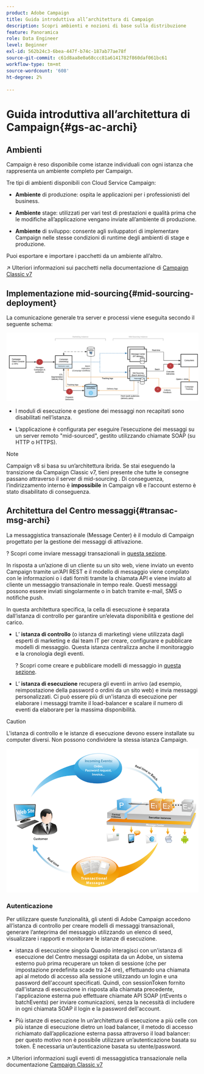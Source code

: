 ```yaml
---
product: Adobe Campaign
title: Guida introduttiva all’architettura di Campaign
description: Scopri ambienti e nozioni di base sulla distribuzione
feature: Panoramica
role: Data Engineer
level: Beginner
exl-id: 562b24c3-6bea-447f-b74c-187ab77ae78f
source-git-commit: c61d8aa8e0a68ccc81a6141782f860daf061bc61
workflow-type: tm+mt
source-wordcount: '608'
ht-degree: 2%

---
```


# Guida introduttiva all’architettura di Campaign{#gs-ac-archi}

## Ambienti

Campaign è reso disponibile come istanze individuali con ogni istanza che rappresenta un ambiente completo per Campaign.

Tre tipi di ambienti disponibili con Cloud Service Campaign:

* **Ambiente** di produzione: ospita le applicazioni per i professionisti del business.

* **Ambiente** stage: utilizzati per vari test di prestazioni e qualità prima che le modifiche all’applicazione vengano inviate all’ambiente di produzione.

* **Ambiente** di sviluppo: consente agli sviluppatori di implementare Campaign nelle stesse condizioni di runtime degli ambienti di stage e produzione.

Puoi esportare e importare i pacchetti da un ambiente all’altro.

↗️ Ulteriori informazioni sui pacchetti nella documentazione di [Campaign Classic v7](https://experienceleague.adobe.com/docs/campaign-classic/using/getting-started/administration-basics/working-with-data-packages.html)

## Implementazione mid-sourcing{#mid-sourcing-deployment}

La comunicazione generale tra server e processi viene eseguita secondo il seguente schema:

![](assets/architecture.png)

* I moduli di esecuzione e gestione dei messaggi non recapitati sono disabilitati nell’istanza.

* L’applicazione è configurata per eseguire l’esecuzione dei messaggi su un server remoto &quot;mid-sourced&quot;, gestito utilizzando chiamate SOAP (su HTTP o HTTPS).

>[!NOTE]
>
> Campaign v8 si basa su un’architettura ibrida. Se stai eseguendo la transizione da Campaign Classic v7, tieni presente che tutte le consegne passano attraverso il server di mid-sourcing .
> Di conseguenza, l’indirizzamento interno è **impossibile** in Campaign v8 e l’account esterno è stato disabilitato di conseguenza.

## Architettura del Centro messaggi{#transac-msg-archi}

La messaggistica transazionale (Message Center) è il modulo di Campaign progettato per la gestione dei messaggi di attivazione.

? Scopri come inviare messaggi transazionali in [questa sezione](../send/transactional.md).

In risposta a un’azione di un cliente su un sito web, viene inviato un evento Campaign tramite un’API REST e il modello di messaggio viene compilato con le informazioni o i dati forniti tramite la chiamata API e viene inviato al cliente un messaggio transazionale in tempo reale. Questi messaggi possono essere inviati singolarmente o in batch tramite e-mail, SMS o notifiche push.

In questa architettura specifica, la cella di esecuzione è separata dall’istanza di controllo per garantire un’elevata disponibilità e gestione del carico.

* L’ **istanza di controllo** (o istanza di marketing) viene utilizzata dagli esperti di marketing e dai team IT per creare, configurare e pubblicare modelli di messaggio. Questa istanza centralizza anche il monitoraggio e la cronologia degli eventi.

   ? Scopri come creare e pubblicare modelli di messaggio in [questa sezione](../send/transactional.md).

* L’ **istanza di esecuzione** recupera gli eventi in arrivo (ad esempio, reimpostazione della password o ordini da un sito web) e invia messaggi personalizzati. Ci può essere più di un&#39;istanza di esecuzione per elaborare i messaggi tramite il load-balancer e scalare il numero di eventi da elaborare per la massima disponibilità.

>[!CAUTION]
>
>L&#39;istanza di controllo e le istanze di esecuzione devono essere installate su computer diversi. Non possono condividere la stessa istanza Campaign.

![](assets/messagecenter_diagram.png)

### Autenticazione

Per utilizzare queste funzionalità, gli utenti di Adobe Campaign accedono all’istanza di controllo per creare modelli di messaggi transazionali, generare l’anteprima del messaggio utilizzando un elenco di seed, visualizzare i rapporti e monitorare le istanze di esecuzione.

* istanza di esecuzione singola
Quando interagisci con un&#39;istanza di esecuzione del Centro messaggi ospitata da un Adobe, un sistema esterno può prima recuperare un token di sessione (che per impostazione predefinita scade tra 24 ore), effettuando una chiamata api al metodo di accesso alla sessione utilizzando un login e una password dell&#39;account specificati.
Quindi, con sessionToken fornito dall&#39;istanza di esecuzione in risposta alla chiamata precedente, l&#39;applicazione esterna può effettuare chiamate API SOAP (rtEvents o batchEvents) per inviare comunicazioni, senza la necessità di includere in ogni chiamata SOAP il login e la password dell&#39;account.

* Più istanze di esecuzione
In un’architettura di esecuzione a più celle con più istanze di esecuzione dietro un load balancer, il metodo di accesso richiamato dall’applicazione esterna passa attraverso il load balancer: per questo motivo non è possibile utilizzare un’autenticazione basata su token. È necessaria un’autenticazione basata su utente/password.

↗️ Ulteriori informazioni sugli eventi di messaggistica transazionale nella documentazione [Campaign Classic v7](https://experienceleague.adobe.com/docs/campaign-classic/using/transactional-messaging/processing/event-description.html#about-transactional-messaging-datamodel)